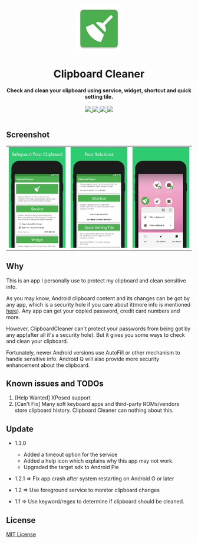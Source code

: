 <div align="center">
  <img src="https://github.com/DeweyReed/ClipboardCleaner/blob/master/image/ic_launcher-web.png?raw=true" height="128" />
</div>

<h1 align="center">Clipboard Cleaner</h1>

<div align="center">
  <strong>Check and clean your clipboard using service, widget, shortcut and quick setting tile.</strong>
</div>
</br>
<div align="center">
    <a href="https://play.google.com/store/apps/details?id=io.github.deweyreed.clipboardcleaner">
        <img src="https://img.shields.io/badge/Download-PlayStore-green.svg"/>
    </a>
    <a href="https://github.com/DeweyReed/ClipboardCleaner/releases">
        <img src="https://img.shields.io/badge/Download-Github-green.svg"/>
    </a>
    <a href="https://f-droid.org/en/packages/io.github.deweyreed.clipboardcleaner/">
        <img src="https://img.shields.io/badge/Download-FDroid-green.svg"/>
    </a>
    <a href="https://www.coolapk.com/apk/180063">
        <img src="https://img.shields.io/badge/Download-CoolApk-green.svg"/>
    </a>
</div>
</br>

## Screenshot

||||
|:-:|:-:|:-:|
|![screenshot1](https://github.com/DeweyReed/ClipboardCleaner/blob/master/image/screenshot_1.png?raw=true)|![screenshot2](https://github.com/DeweyReed/ClipboardCleaner/blob/master/image/screenshot_2.png?raw=true)|![screenshot3](https://github.com/DeweyReed/ClipboardCleaner/blob/master/image/screenshot_3.png?raw=true)|

## Why

This is an app I personally use to protect my clipboard and clean sensitive info.

As you may know, Android clipboard content and its changes can be got by any app, which is a security hole if you care about it(more info is mentioned [here](https://github.com/grepx/android-clipboard-security)).
Any app can get your copied password, credit card numbers and more.

However, ClipboardCleaner can't protect your passwords from being got by any app(after all it's a security hole). But it gives you some ways to check and clean your clipboard.

Fortunately, newer Android versions use AutoFill or other mechanism to handle sensitive info. Android Q will also provide more security enhancement about the clipboard.

## Known issues and TODOs

1. [Help Wanted] XPosed support
1. [Can't Fix] Many soft keyboard apps and third-party ROMs/vendors store clipboard history. Clipboard Cleaner can nothing about this.

## Update

- 1.3.0

    - Added a timeout option for the service
    - Added a help icon which explains why this app may not work.
    - Upgraded the target sdk to Android Pie

- 1.2.1 => Fix app crash after system restarting on Android O or later
- 1.2 => Use foreground service to monitor clipboard changes
- 1.1 => Use keyword/regex to determine if clipboard should be cleaned.

## License

[MIT License](https://github.com/DeweyReed/ClipboardCleaner/blob/master/LICENSE)

